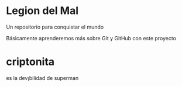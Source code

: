 # Legion del Mal
Un repositorio para conquistar el mundo

Básicamente aprenderemos más sobre Git y GitHub con este proyecto
# criptonita
es la dev¡bilidad de superman
